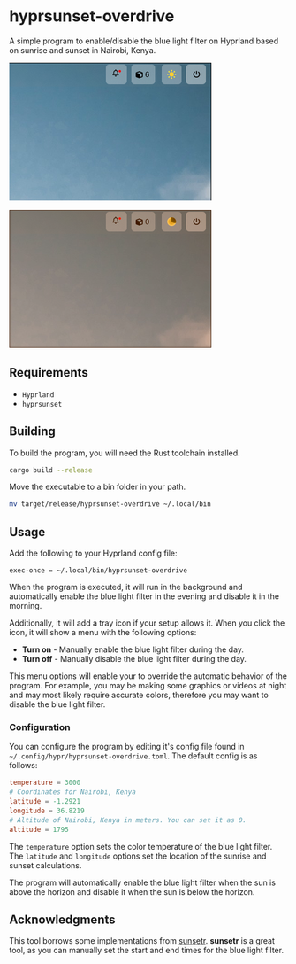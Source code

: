 # hyprsunset-overdrive

A simple program to enable/disable the blue light filter on Hyprland based on sunrise and sunset in Nairobi, Kenya.

![Day](./assets/screenshot-1.png)

![Night](./assets/screenshot-2.png)

## Requirements

- `Hyprland`
- `hyprsunset`

## Building

To build the program, you will need the Rust toolchain installed.

```bash
cargo build --release
```

Move the executable to a bin folder in your path.

```bash
mv target/release/hyprsunset-overdrive ~/.local/bin
```

## Usage

Add the following to your Hyprland config file:

```
exec-once = ~/.local/bin/hyprsunset-overdrive
```

When the program is executed, it will run in the background and automatically enable the blue light filter in the evening and disable it in the morning.

Additionally, it will add a tray icon if your setup allows it. When you click the icon, it will show a menu with the following options:

- **Turn on** - Manually enable the blue light filter during the day.
- **Turn off** - Manually disable the blue light filter during the day.

This menu options will enable your to override the automatic behavior of the program. For example, you may be making some graphics or videos at night and may most likely require accurate colors, therefore you may want to disable the blue light filter.

### Configuration

You can configure the program by editing it's config file found in `~/.config/hypr/hyprsunset-overdrive.toml`. The default config is as follows:

```toml
temperature = 3000
# Coordinates for Nairobi, Kenya
latitude = -1.2921
longitude = 36.8219
# Altitude of Nairobi, Kenya in meters. You can set it as 0.
altitude = 1795
```

The `temperature` option sets the color temperature of the blue light filter. The `latitude` and `longitude` options set the location of the sunrise and sunset calculations.

The program will automatically enable the blue light filter when the sun is above the horizon and disable it when the sun is below the horizon.

## Acknowledgments

This tool borrows some implementations from [sunsetr](https://github.com/psi4j/sunsetr). **sunsetr** is a great tool, as you can manually set the start and end times for the blue light filter.

